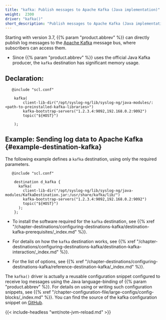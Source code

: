 ```yaml
---
title: "kafka: Publish messages to Apache Kafka (Java implementation)"
weight:  2300
driver: "kafka()"
short_description: "Publish messages to Apache Kafka (Java implementation)"
---
```

<!-- DISCLAIMER: This file is based on the syslog-ng Open Source Edition documentation https://github.com/balabit/syslog-ng-ose-guides/commit/2f4a52ee61d1ea9ad27cb4f3168b95408fddfdf2 and is used under the terms of The syslog-ng Open Source Edition Documentation License. The file has been modified by Axoflow. -->

Starting with version 3.7, {{% param "product.abbrev" %}} can directly publish log messages to the [Apache Kafka](http://kafka.apache.org) message bus, where subscribers can access them.

  - Since {{% param "product.abbrev" %}} uses the official Java Kafka producer, the `kafka` destination has significant memory usage.


## Declaration:

```shell
   @include "scl.conf"
    
    kafka(
        client-lib-dir("/opt/syslog-ng/lib/syslog-ng/java-modules/:<path-to-preinstalled-kafka-libraries>")
        kafka-bootstrap-servers("1.2.3.4:9092,192.168.0.2:9092")
        topic("${HOST}")
    
    );
```



## Example: Sending log data to Apache Kafka {#example-destination-kafka}

The following example defines a `kafka` destination, using only the required parameters.

```shell
   @include "scl.conf"
    
    destination d_kafka {
      kafka(
        client-lib-dir("/opt/syslog-ng/lib/syslog-ng/java-modules/KafkaDestination.jar:/usr/share/kafka/lib/")
        kafka-bootstrap-servers("1.2.3.4:9092,192.168.0.2:9092")
        topic("${HOST}")
      );
    };
```


  - To install the software required for the `kafka` destination, see {{% xref "/chapter-destinations/configuring-destinations-kafka/destination-kafka-prerequisites/_index.md" %}}.

  - For details on how the `kafka` destination works, see {{% xref "/chapter-destinations/configuring-destinations-kafka/destination-kafka-interaction/_index.md" %}}.

  - For the list of options, see {{% xref "/chapter-destinations/configuring-destinations-kafka/reference-destination-kafka/_index.md" %}}.

The `kafka()` driver is actually a reusable configuration snippet configured to receive log messages using the Java language-binding of {{% param "product.abbrev" %}}. For details on using or writing such configuration snippets, see {{% xref "/chapter-configuration-file/large-configs/config-blocks/_index.md" %}}. You can find the source of the kafka configuration snippet on [GitHub](https://github.com/axoflow/axosyslog/blob/main/scl/kafka/kafka.conf).

{{< include-headless "wnt/note-jvm-reload.md" >}}
